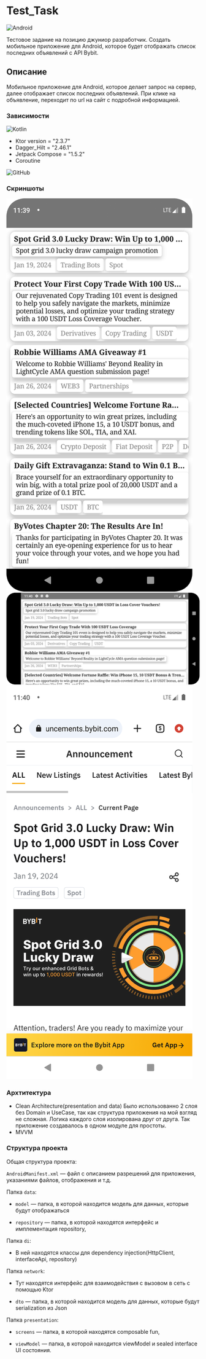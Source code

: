 # Test_Task
![Android](https://img.shields.io/badge/Android-3DDC84?style=for-the-badge&logo=android&logoColor=white)

Тестовое задание на позицию джуниор разработчик.
Создать мобильное приложение для Android, которое будет отображать список последних объявлений с API Bybit.

## Описание

Мобильное приложение для Android, которое делает запрос на сервер, далее отображает список последних объявлений.
При клике на объявление, переходит по url на сайт с подробной информацией.

### Зависимости
![Kotlin](https://img.shields.io/badge/kotlin-%237F52FF.svg?style=for-the-badge&logo=kotlin&logoColor=white)
* Ktor version = "2.3.7"
* Dagger_Hilt =  "2.46.1"
* Jetpack Compose = "1.5.2"
* Coroutine

![GitHub](https://img.shields.io/badge/github-%23121011.svg?style=for-the-badge&logo=github&logoColor=white)
### Скриншоты

![home screen Test_task](https://github.com/SergeiBaz/Test_Task/blob/master/Screenshot_20240126_143932.png)
![home horizontal screen Test_task](https://github.com/SergeiBaz/Test_Task/blob/master/Screenshot_20240126_144013.png)
![go to URL](https://github.com/SergeiBaz/Test_Task/blob/master/Screenshot_20240126_144043.png)

### Архтитектура

* Clean Architecture(presentation and data)
Было использованно 2 слоя без Domain и UseCase, так как структура приложения на мой взгляд не сложная.
Логика каждого слоя изолирована друг от друга.
Так приложение создавалось в одном модуле для простоты.
* MVVM

### Структура проекта
Общая структура проекта:

`AndroidManifest.xml` — файл с описанием разрешений для приложения, указаниями файлов, отображения и т.д.

Папка `data`:
* `model` — папка, в которой находится модель для данных, которые будут отображаться  

* `repository` — папка, в которой находятся интерфейс и имплементация repository,

Папка `di`:
* В ней находятся классы для dependency injection(HttpClient, interfaceApi, repository)

Папка `network`:

* Тут находятся интерфейс для взаимодействия с вызовом в сеть с помощью Ktor

* `dto` — папка, в которой находится модель для данных, которые будут serialization из Json 

Папка `presentation`:

* `screens` — папка, в которой находятся composable fun,

* `viewModel` — папка, в которой находится viewModel и sealed interface UI состояния.
